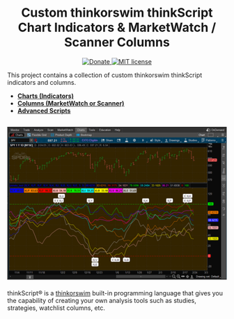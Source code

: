 
<h1 align="center">
  Custom thinkorswim thinkScript Chart Indicators &  MarketWatch / Scanner Columns
</h1>

<p align="center">
  <a href="https://www.paypal.com/cgi-bin/webscr?cmd=_s-xclick&hosted_button_id=BAENLEW8VUJ6G&source=url">
    <img src="https://img.shields.io/badge/Donate-PayPal-green.svg" alt="Donate">
  </a>
  <a href="https://opensource.org/licenses/MIT">
    <img src="https://img.shields.io/badge/license-MIT-brightgreen.svg" alt="MIT license">
  </a>
</p>


This project contains a collection of custom thinkorswim thinkScript indicators and columns.

- [**Charts (Indicators)**](./Chart-Scripts.md)  
- [**Columns (MarketWatch or Scanner)**](./Column-Scrits.md) 
- [**Advanced Scripts**](./Advanced-Scripts.md)

![Screenshot](./ScreenShots/main.PNG)
---
thinkScript® is a [thinkorswim](https://toslc.thinkorswim.com/center) built-in programming language that gives you the capability of creating your own analysis tools such as studies, strategies, watchlist columns, etc.

